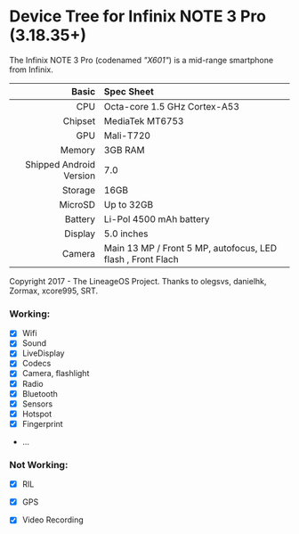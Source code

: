 #                                       Device Tree for Infinix NOTE 3 Pro (3.18.35+)

The Infinix NOTE 3 Pro (codenamed _"X601"_) is a mid-range smartphone from Infinix.

Basic   | Spec Sheet
-------:|:-------------------------
CPU     | Octa-core 1.5 GHz Cortex-A53
Chipset | MediaTek MT6753
GPU     | Mali-T720
Memory  | 3GB RAM
Shipped Android Version | 7.0
Storage | 16GB
MicroSD | Up to 32GB
Battery | Li-Pol 4500 mAh battery
Display | 5.0 inches
Camera  | Main 13 MP / Front 5 MP, autofocus, LED flash , Front Flach

Copyright 2017 - The LineageOS Project.
Thanks to olegsvs, danielhk, Zormax, xcore995, SRT.

### Working:
- [x] Wifi
- [x] Sound
- [x] LiveDisplay
- [x] Codecs
- [x] Camera, flashlight
- [x] Radio
- [x] Bluetooth
- [x] Sensors
- [x] Hotspot
- [x] Fingerprint
- ...

### Not Working:
- [x] RIL
- [x] GPS
- [x] Video Recording


